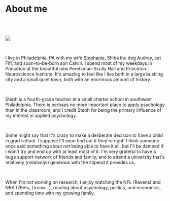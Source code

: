 <h1>About me</h1>

<br/>
<br/>

![](https://dl.dropboxusercontent.com/u/8005346/rohrbaughs.jpg)

<br/>

I live in Philadelphia, PA with my wife [Stephanie](http://fourthfizz.blogspot.com/), Shiba Inu dog Audrey, cat Fifi, and soon-to-be-born son Calvin. I spend most of my weekdays in Princeton at the beautiful new Peretsman-Scully Hall and Princeton Neuroscience Institute. It's amazing to feel like I live both in a large bustling city and a small quiet town, both with an enormous amount of history.

<br/>

Steph is a fourth-grade teacher at a small charter school in southwest Philadelphia. There is perhaps no more important place to apply psychology than in the classroom, and I credit Steph for being the primary influence of my interest in applied psychology.

<br/>

Some might say that it's crazy to make a deliberate decision to have a child in grad school. I suppose I'll soon find out if they're right! I think someone once said something about not being able to have it all, but I'll be damned if I won't try and end up with at least most of it. I'm very grateful to have a huge support network of friends and family, and to attend a university that's relatively (_relatively!_) generous with the stipend it provides us.

<br/>

When I'm not working on research, I enjoy watching the NFL (Ravens) and NBA (76ers, I know...), reading about psychology, politics, and economics, and spending time with my growing family.
